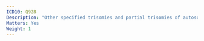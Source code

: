 ```yaml
---
ICD10: Q928
Description: "Other specified trisomies and partial trisomies of autosomes"
Matters: Yes
Weight: 1
---
```

